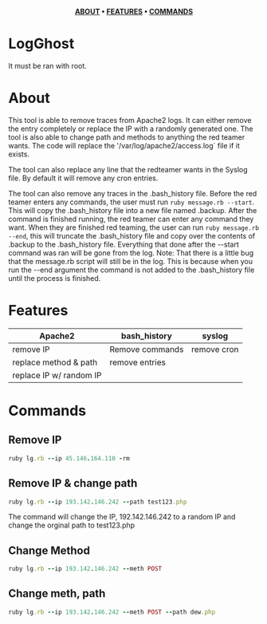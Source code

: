 
<div align="center">

**[ABOUT](https://github.com/Michael-Meade/LogGhost/blob/main/README.md#about) • 
[FEATURES](https://github.com/Michael-Meade/LogGhost/blob/main/README.md#features) • 
[COMMANDS](https://github.com/Michael-Meade/LogGhost/blob/main/README.md#commands)**


</div>

# LogGhost

It must be ran with root. 

# About
This tool is able to remove traces from Apache2 logs. It can either remove the entry completely or replace the IP with a randomly generated one. 
The tool is also able to change path and methods to anything the red teamer wants. The code will replace the '/var/log/apache2/access.log` file if it exists.

The tool can also replace any line that the redteamer wants in the Syslog file. By default it will remove any cron entries. 

The tool can also remove any traces in the .bash_history file. Before the red teamer enters any commands, the user must run `ruby message.rb --start`. This will copy the .bash_history file into a new file named .backup. After the command is finished running, the red teamer can enter any command they want. When they are finished red teaming, the user can run `ruby message.rb --end`, this will truncate the .bash_history file and copy over the contents of .backup to the .bash_history file. Everything that done after the --start command was ran will be gone from the log. Note: That there is a little bug that the message.rb script will still be in the log. This is because when you run the --end argument the command is not added to the .bash_history file until the process is finished.


# Features

|  Apache2 	|   bash_history	|   syslog	      |    
|---	      |---	            |---	            | 
| remove IP	| Remove commands |  remove cron  	|   	
| replace method & path  	    |   remove entries|   	 
| replace IP w/ random IP     |   	            |

# Commands
## Remove IP
```ruby
ruby lg.rb --ip 45.146.164.110 -rm
```

## Remove IP & change path
```ruby
ruby lg.rb --ip 193.142.146.242 --path test123.php
```
The command will change the IP, 192.142.146.242 to a random IP and change the orginal path to test123.php


## Change Method
```ruby
ruby lg.rb --ip 193.142.146.242 --meth POST
```

## Change meth, path
```ruby
ruby lg.rb --ip 193.142.146.242 --meth POST --path dew.php
```
